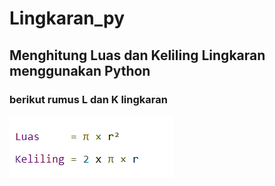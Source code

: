 # Lingkaran_py
## Menghitung Luas dan Keliling Lingkaran menggunakan Python
### berikut rumus L dan K lingkaran 
![gambar1](ss/rumus.png)

